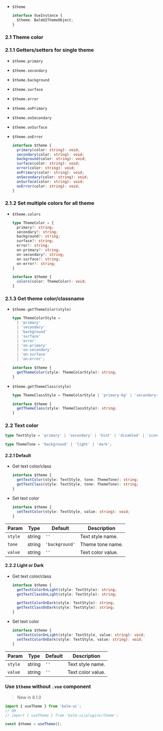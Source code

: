 - `$theme`

  ```ts
  interface VueInstance {
    $theme: BalmUIThemeObject;
  }
  ```

### 2.1 Theme color

### 2.1.1 Getters/setters for single theme

- `$theme.primary`
- `$theme.secondary`
- `$theme.background`
- `$theme.surface`
- `$theme.error`
- `$theme.onPrimary`
- `$theme.onSecondary`
- `$theme.onSurface`
- `$theme.onError`

  ```ts
  interface $theme {
    primary(color: string): void;
    secondary(color: string): void;
    background(color: string): void;
    surface(color: string): void;
    error(color: string): void;
    onPrimary(color: string): void;
    onSecondary(color: string): void;
    onSurface(color: string): void;
    onError(color: string): void;
  }
  ```

### 2.1.2 Set multiple colors for all theme

- `$theme.colors`

  ```ts
  type ThemeColor = {
    primary?: string;
    secondary?: string;
    background?: string;
    surface?: string;
    error?: string;
    on-primary?: string;
    on-secondary?: string;
    on-surface?: string;
    on-error?: string;
  }

  interface $theme {
    colors(color: ThemeColor): void;
  }
  ```

### 2.1.3 Get theme color/classname

- `$theme.getThemeColor(style)`

  ```ts
  type ThemeColorStyle =
    | 'primary'
    | 'secondary'
    | 'background'
    | 'surface'
    | 'error'
    | 'on-primary'
    | 'on-secondary'
    | 'on-surface'
    | 'on-error';

  interface $theme {
    getThemeColor(style: ThemeColorStyle): string;
  }
  ```

- `$theme.getThemeClass(style)`

  ```ts
  type ThemeClassStyle = ThemeColorStyle | 'primary-bg' | 'secondary-bg';

  interface $theme {
    getThemeClass(style: ThemeClassStyle): string;
  }
  ```

### 2.2 Text color

```ts
type TextStyle = 'primary' | 'secondary' | 'hint' | 'disabled' | 'icon';

type ThemeTone = 'background' | 'light' | 'dark';
```

#### 2.2.1 Default

- Get text color/class

  ```ts
  interface $theme {
    getTextColor(style: TextStyle, tone: ThemeTone): string;
    getTextClass(style: TextStyle, tone: ThemeTone): string;
  }
  ```

- Set text color

  ```ts
  interface $theme {
    setTextColor(style: TextStyle, value: string): void;
  }
  ```

| Param   | Type   | Default        | Description       |
| ------- | ------ | -------------- | ----------------- |
| `style` | string | `''`           | Text style name.  |
| `tone`  | string | `'background'` | Theme tone name.  |
| `value` | string | `''`           | Text color value. |

#### 2.2.2 Light or Dark

- Get text color/class

  ```ts
  interface $theme {
    getTextColorOnLight(style: TextStyle): string;
    getTextClassOnLight(style: TextStyle): string;

    getTextColorOnDark(style: TextStyle): string;
    getTextClassOnDark(style: TextStyle): string;
  }
  ```

- Set text color

  ```ts
  interface $theme {
    setTextColorOnLight(style: TextStyle, value: string): void;
    setTextColorOnDark(style: TextStyle, value: string): void;
  }
  ```

| Param   | Type   | Default | Description       |
| ------- | ------ | ------- | ----------------- |
| `style` | string | `''`    | Text style name.  |
| `value` | string | `''`    | Text color value. |

### Use `$theme` without `.vue` component

> New in 8.1.0

```js
import { useTheme } from 'balm-ui';
// OR
// import { useTheme } from 'balm-ui/plugins/theme';

const $theme = useTheme();
```
